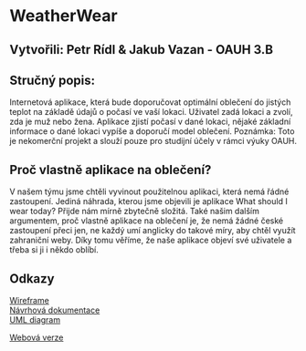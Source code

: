 # WeatherWear
## Vytvořili: Petr Rídl & Jakub Vazan - OAUH 3.B
## Stručný popis:
Internetová aplikace, která bude doporučovat optimální oblečení do jistých teplot na základě údajů o počasí ve vaší lokaci. Uživatel zadá lokaci a zvolí, zda je muž nebo žena. Aplikace zjistí počasí v dané lokaci, nějaké základní informace o dané lokaci vypíše a doporučí model oblečení. 
Poznámka: Toto je nekomerční projekt a slouží pouze pro studijní účely v rámci výuky OAUH.

## Proč vlastně aplikace na oblečení?
V našem týmu jsme chtěli vyvinout použitelnou aplikaci, která nemá řádné zastoupení. Jediná náhrada, kterou jsme objevili je aplikace What should I wear today? Přijde nám mírně 
zbytečně složitá. Také našim dalším argumentem, proč vlastně aplikace na oblečení je, že nemá žádné české zastoupení přeci jen, ne každý umí anglicky do takové míry, aby chtěl využít zahraniční weby. Díky tomu věříme, že naše aplikace objeví své uživatele a třeba si ji i někdo oblíbí.  
## Odkazy
[Wireframe](doc/wireframeMuz.png)  
[Návrhová dokumentace](doc/navrhova_dokumentace.md)  
[UML diagram](doc/uml_weatherwear.png)    

[Webová verze](http://www.weatherwear.jednoduse.cz)  


 

